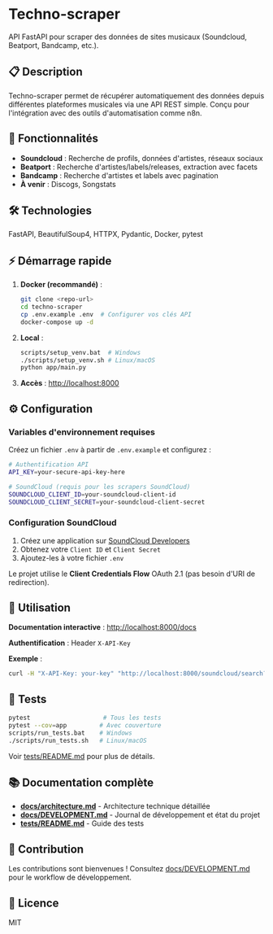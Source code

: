 # Techno-scraper

API FastAPI pour scraper des données de sites musicaux (Soundcloud, Beatport, Bandcamp, etc.).

## 📋 Description

Techno-scraper permet de récupérer automatiquement des données depuis différentes plateformes musicales via une API REST simple. Conçu pour l'intégration avec des outils d'automatisation comme n8n.

## 🚀 Fonctionnalités

- **Soundcloud** : Recherche de profils, données d'artistes, réseaux sociaux
- **Beatport** : Recherche d'artistes/labels/releases, extraction avec facets
- **Bandcamp** : Recherche d'artistes et labels avec pagination
- **À venir** : Discogs, Songstats

## 🛠️ Technologies

FastAPI, BeautifulSoup4, HTTPX, Pydantic, Docker, pytest

## ⚡ Démarrage rapide

1. **Docker (recommandé)** :
   ```bash
   git clone <repo-url>
   cd techno-scraper
   cp .env.example .env  # Configurer vos clés API
   docker-compose up -d
   ```

2. **Local** :
   ```bash
   scripts/setup_venv.bat  # Windows
   ./scripts/setup_venv.sh # Linux/macOS
   python app/main.py
   ```

3. **Accès** : [http://localhost:8000](http://localhost:8000)

## ⚙️ Configuration

### Variables d'environnement requises

Créez un fichier `.env` à partir de `.env.example` et configurez :

```bash
# Authentification API
API_KEY=your-secure-api-key-here

# SoundCloud (requis pour les scrapers SoundCloud)
SOUNDCLOUD_CLIENT_ID=your-soundcloud-client-id
SOUNDCLOUD_CLIENT_SECRET=your-soundcloud-client-secret
```

### Configuration SoundCloud

1. Créez une application sur [SoundCloud Developers](https://developers.soundcloud.com/)
2. Obtenez votre `Client ID` et `Client Secret`
3. Ajoutez-les à votre fichier `.env`

Le projet utilise le **Client Credentials Flow** OAuth 2.1 (pas besoin d'URI de redirection).

## 📖 Utilisation

**Documentation interactive** : [http://localhost:8000/docs](http://localhost:8000/docs)

**Authentification** : Header `X-API-Key`

**Exemple** :
```bash
curl -H "X-API-Key: your-key" "http://localhost:8000/soundcloud/search?query=artist"
```

## 🧪 Tests

```bash
pytest                    # Tous les tests
pytest --cov=app         # Avec couverture
scripts/run_tests.bat    # Windows
./scripts/run_tests.sh   # Linux/macOS
```

Voir [tests/README.md](tests/README.md) pour plus de détails.

## 📚 Documentation complète

- **[docs/architecture.md](docs/architecture.md)** - Architecture technique détaillée
- **[docs/DEVELOPMENT.md](docs/DEVELOPMENT.md)** - Journal de développement et état du projet
- **[tests/README.md](tests/README.md)** - Guide des tests

## 🤝 Contribution

Les contributions sont bienvenues ! Consultez [docs/DEVELOPMENT.md](docs/DEVELOPMENT.md) pour le workflow de développement.

## 📄 Licence

MIT
